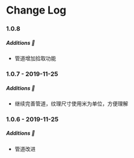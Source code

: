 Change Log
==========

### 1.0.8

##### Additions :tada:
* 管道增加拾取功能

### 1.0.7 - 2019-11-25

##### Additions :tada:
* 继续完善管道，纹理尺寸使用米为单位，方便理解

### 1.0.6 - 2019-11-25

##### Additions :tada:
* 管道改进